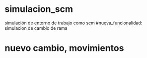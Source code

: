 # simulacion_scm
simulación de entorno de trabajo como scm
#nueva_funcionalidad: simulacion de cambio de rama
# nuevo cambio, movimientos